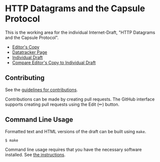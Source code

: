 <!-- regenerate: on (set to off if you edit this file) -->

# HTTP Datagrams and the Capsule Protocol

This is the working area for the individual Internet-Draft, "HTTP Datagrams and the Capsule Protocol".

* [Editor's Copy](https://DavidSchinazi.github.io/draft-schinazi-masque-9297bis/#go.draft-schinazi-masque-9297bis.html)
* [Datatracker Page](https://datatracker.ietf.org/doc/draft-schinazi-masque-9297bis)
* [Individual Draft](https://datatracker.ietf.org/doc/html/draft-schinazi-masque-9297bis)
* [Compare Editor's Copy to Individual Draft](https://DavidSchinazi.github.io/draft-schinazi-masque-9297bis/#go.draft-schinazi-masque-9297bis.diff)


## Contributing

See the
[guidelines for contributions](https://github.com/DavidSchinazi/draft-schinazi-masque-9297bis/blob/main/CONTRIBUTING.md).

Contributions can be made by creating pull requests.
The GitHub interface supports creating pull requests using the Edit (✏) button.


## Command Line Usage

Formatted text and HTML versions of the draft can be built using `make`.

```sh
$ make
```

Command line usage requires that you have the necessary software installed.  See
[the instructions](https://github.com/martinthomson/i-d-template/blob/main/doc/SETUP.md).

